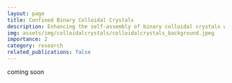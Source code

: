 ```yaml
---
layout: page
title: Confined Binary Colloidal Crystals
description: Enhancing the self-assembly of binary colloidal crystals with confinement
img: assets/img/colloidalcrystals/colloidalcrystals_background.jpeg
importance: 2
category: research
related_publications: false
---
```


coming soon